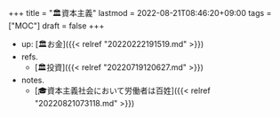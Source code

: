 +++
title = "🏛資本主義"
lastmod = 2022-08-21T08:46:20+09:00
tags = ["MOC"]
draft = false
+++

-   up: [🏛お金]({{< relref "20220222191519.md" >}})
-   refs.
    -   [🏛投資]({{< relref "20220719120627.md" >}})
-   notes.
    -   [🎓資本主義社会において労働者は百姓]({{< relref "20220821073118.md" >}})
